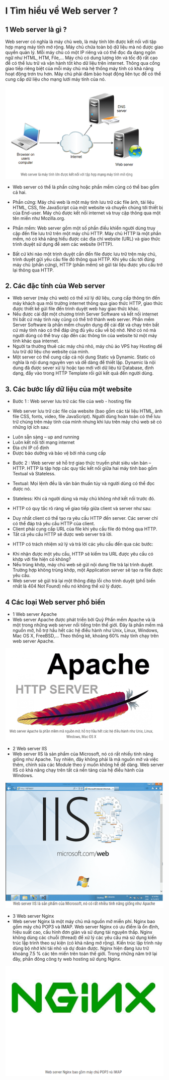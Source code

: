 # I Tìm hiểu về Web server ?
## 1 Web server là gì ?
Web server có nghĩa là máy chủ web, là máy tính lớn được kết nối với tập hợp mạng máy tính mở rộng. Máy chủ chứa toàn bộ dữ liệu mà nó được giao quyền quản lý. Mỗi máy chủ có một IP riêng và có thể đọc đa dạng ngôn ngữ như HTML, HTM, File,… Máy chủ có dung lượng lớn và tốc độ rất cao để có thể lưu trữ và vận hành tốt kho dữ liệu trên internet. Thông qua cổng giao tiếp riêng biệt của mỗi máy chủ mà hệ thống máy tính có khả năng hoạt động trơn tru hơn. Máy chủ phải đảm bảo hoạt động liên tục để có thể cung cấp dữ liệu cho mạng lưới máy tính của nó.

<img src="img/Capture.PNG">

- Web server có thể là phần cứng hoặc phần mềm cũng có thể bao gồm cả hai. 

- Phần cứng: Máy chủ web là một máy tính lưu trữ các file ảnh, tài liệu HTML, CSS, file JavaScript của một website và chuyển chúng tới thiết bị của End-user. Máy chủ được kết nối internet và truy cập thông qua một tên miền như Mozilla.org.
- Phần mềm: Web server gồm một số phần điều khiển người dùng truy cập đến file lưu trữ trên một máy chủ HTTP. Máy chủ HTTP là một phần mềm, nó có khả năng hiểu được các địa chỉ website (URL) và giao thức trình duyệt sử dụng để xem các website (HTTP).
- Bất cứ khi nào một trình duyệt cần đến file được lưu trữ trên máy chủ, trình duyệt gửi yêu cầu file đó thông qua HTTP. Khi yêu cầu tới đúng máy chủ (phần cứng), HTTP (phần mềm) sẽ gửi tài liệu được yêu cầu trở lại thông qua HTTP.
## 2. Các đặc tính của Web server
- Web server (máy chủ web) có thể xử lý dữ liệu, cung cấp thông tin đến máy khách qua môi trường internet thông qua giao thức HTTP, giao thức được thiết kế gửi file đến trình duyệt web hay giao thức khác.
- Nếu được cài đặt một chương trình Server Software và kết nối internet thì bất cứ máy tính này cũng có thể trở thành web server. Phần mềm Server Software là phần mềm chuyên dụng để cài đặt và chạy trên bất cứ máy tính nào có thể đáp ứng đủ yêu cầu về bộ nhớ. Nhờ có nó mà người dùng có thể truy cập đến các thông tin của website từ một máy tính khác qua internet.
- Người ta thường thuê các máy chủ nhỏ, máy chủ ảo VPS hay Hosting để lưu trữ dữ liệu cho website của mình.
- Một server có thể cung cấp cả nội dung Static và Dynamic. Static có nghĩa là nội dung nguyên vẹn và dễ dàng để thiết lập. Dynamic là nội dung đã được sever xử lý hoặc tạo mới với dữ liệu từ Database, định dạng, đẩy vào trong HTTP Template rồi gửi kết quả đến người dùng.  
## 3. Các bước lấy dữ liệu của một website

- Bước 1 : Web server lưu trữ các file của web - hosting file 

- Web server lưu trữ các file của website (bao gồm các tài liệu HTML, ảnh file CSS, fonts, video, file JavaScript). Người dùng hoàn toàn có thể lưu trữ chúng trên máy tính của mình nhưng khi lưu trên máy chủ web sẽ có những lợi ích sau:

+ Luôn sẵn sàng – up and running
+ Luôn kết nối tới mạng internet
+ Địa chỉ IP cố định
+ Được bảo dưỡng và bảo vệ bởi nhà cung cấp
- Bước 2 : Web server sẽ hỗ trợ giao thức truyền phát siêu văn bản – HTTP. HTTP là tập hợp các quy tắc kết nối giữa hai máy tính bao gồm Textual và Stateless.

- Textual: Mọi lệnh đều là văn bản thuần túy và người dùng có thể đọc được nó.
- Stateless: Khi cả người dùng và máy chủ không nhớ kết nối trước đó.
- HTTP có quy tắc rõ ràng về giao tiếp giữa client và server như sau:

+ Duy nhất client có thể tạo ra yêu cầu HTTP đến server. Các server chỉ có thể đáp trả yêu cầu HTTP của client.
+ Client phải cung cấp URL của file khi yêu cầu file đó thông qua HTTP.
+ Tất cả yêu cầu HTTP sẽ được web server trả lời.
- HTTP có trách nhiệm xử lý và trả lời các yêu cầu đến qua các bước:

+ Khi nhận được một yêu cầu, HTTP sẽ kiểm tra URL được yêu cầu có khớp với file hiện có không?
+ Nếu trùng khớp, máy chủ web sẽ gửi nội dung file trả lại trình duyệt. Trường hợp không trùng khớp, một Application server sẽ tạo ra file được yêu cầu.
+ Web server sẽ gửi trả lại một thông điệp lỗi cho trình duyệt (phổ biến nhất là 404 Not Found) nếu nó không thể xử lý được.

## 4 Các loại Web server phổ biến
- 1 Web server Apache
- Web server Apache được phát triển bởi Quỹ Phần mềm Apache và là một trong những web server nổi tiếng trên thế giới. Đây là phần mềm mã nguồn mở, hỗ trợ hầu hết các hệ điều hành như Unix, Linux, Windows, Mac OS X, FreeBSD,… Theo thống kê, khoảng 60% máy tính chạy trên web server Apache.
<img src="img/1.PNG">

- 2 Web server IIS
- Web server IIS là sản phẩm của Microsoft, nó có rất nhiều tính năng giống như Apache. Tuy nhiên, đây không phải là mã nguồn mở và việc thêm, chỉnh sửa các Module theo ý muốn không hề dễ dàng. Web server IIS có khả năng chạy trên tất cả nền tảng của hệ điều hành của Windows.
<img src="img/2.PNG">

- 3 Web server Nginx
- Web server Nginx là một máy chủ mã nguồn mở miễn phí. Nginx bao gồm máy chủ POP3 và IMAP. Web server Nginx có ưu điểm là ổn định, hiệu suất cao, cấu hình đơn giản và sử dụng tài nguyên thấp. Nginx không dùng các chuỗi (thread) để xử lý các yêu cầu mà sử dụng kiến trúc lập trình theo sự kiện (có khả năng mở rộng). Kiến trúc lập trình này dùng bộ nhớ khi tải nhỏ và dự đoán được. Nginx hiện đang lưu trữ khoảng 7.5 % các tên miền trên toàn thế giới. Trong những năm trở lại đây, phần đông công ty web hosting sử dụng Nginx.

<img src="img/4.PNG">




